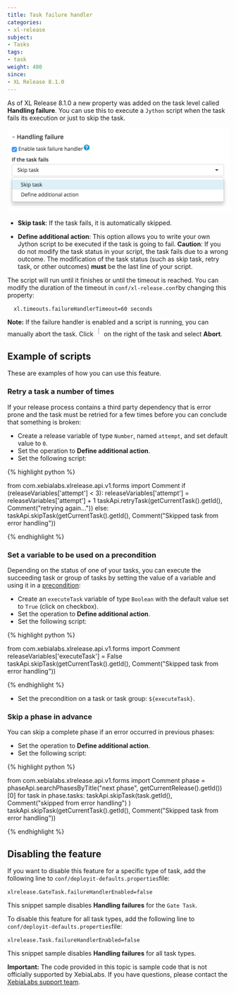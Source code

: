 ```yaml
---
title: Task failure handler
categories:
- xl-release
subject:
- Tasks
tags:
- task
weight: 480
since:
- XL Release 8.1.0
---
```


As of XL Release 8.1.0 a new property was added on the task level called **Handling failure**. You can use this to execute a `Jython` script when the task fails its execution or just to skip the task.

![Task attachments](/xl-release/images/task-failure-handler.png)

* **Skip task**: If the task fails, it is automatically skipped.

* **Define additional action**: This option allows you to write your own Jython script to be executed if the task is going to fail.
**Caution**: If you do not modify the task status in your script, the task fails due to a wrong outcome. The modification of the task status (such as skip task, retry task, or other outcomes) **must** be the last line of your script.

The script will run until it finishes or until the timeout is reached. You can modify the duration of the timeout in `conf/xl-release.conf`by changing this property:

      xl.timeouts.failureHandlerTimeout=60 seconds

**Note:** If the failure handler is enabled and a script is running, you can manually abort the task. Click ![image](/xl-release/images/menuBtn.png) on the right of the task and select **Abort**.

## Example of scripts

These are examples of how you can use this feature.

### Retry a task a number of times

If your release process contains a third party dependency that is error prone and the task must be retried for a few times before you can conclude that something is broken:

* Create a release variable of type `Number`, named `attempt`, and set default value to `0`.
* Set the operation to **Define additional action**.
* Set the following script:

{% highlight python %}

from com.xebialabs.xlrelease.api.v1.forms import Comment
if (releaseVariables['attempt'] < 3):
  releaseVariables['attempt'] = releaseVariables['attempt'] + 1
  taskApi.retryTask(getCurrentTask().getId(), Comment("retrying again..."))
else:
  taskApi.skipTask(getCurrentTask().getId(), Comment("Skipped task from error handling"))

{% endhighlight %}

### Set a variable to be used on a precondition

Depending on the status of one of your tasks, you can execute the succeeding task or group of tasks by setting the value of a variable and using it in a [precondition](/xl-release/how-to/set-a-precondition-on-a-task.html):

* Create an `executeTask` variable of type `Boolean` with the default value set to `True` (click on checkbox).
* Set the operation to **Define additional action**.
* Set the following script:

{% highlight python %}

from com.xebialabs.xlrelease.api.v1.forms import Comment
releaseVariables['executeTask'] = False
taskApi.skipTask(getCurrentTask().getId(), Comment("Skipped task from error handling"))

{% endhighlight %}

* Set the precondition on a task or task group: `${executeTask}`.

### Skip a phase in advance

You can skip a complete phase if an error occurred in previous phases:

* Set the operation to **Define additional action**.
* Set the following script:

{% highlight python %}

from com.xebialabs.xlrelease.api.v1.forms import Comment
phase = phaseApi.searchPhasesByTitle("next phase", getCurrentRelease().getId())[0]
for task in phase.tasks:
  taskApi.skipTask(task.getId(), Comment("skipped from error handling") )
taskApi.skipTask(getCurrentTask().getId(), Comment("Skipped task from error handling"))

{% endhighlight %}

## Disabling the feature

If you want to disable this feature for a specific type of task, add the following line to `conf/deployit-defaults.properties`file:

    xlrelease.GateTask.failureHandlerEnabled=false

This snippet sample disables **Handling failures** for the `Gate Task`.

To disable this feature for all task types, add the following line to `conf/deployit-defaults.properties`file:

    xlrelease.Task.failureHandlerEnabled=false

This snippet sample disables **Handling failures** for all task types.

**Important:** The code provided in this topic is sample code that is not officially supported by XebiaLabs. If you have questions, please contact the [XebiaLabs support team](https://support.xebialabs.com).
